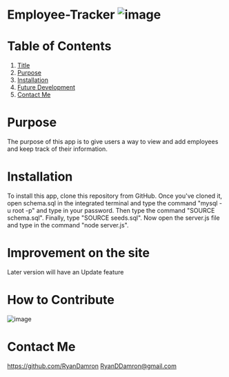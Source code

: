 # Employee-Tracker ![image](https://user-images.githubusercontent.com/119913449/219522398-67e14063-61e7-4a8a-9558-cf04a22945e1.png)

# Table of Contents
1. [Title](#employee-tracker)
2. [Purpose](#purpose)
3. [Installation](#installation)
4. [Future Development](#improvement-on-the-site)
6. [Contact Me](#contact-me)


# Purpose

The purpose of this app is to give users a way to view and add employees and keep track of their information.

# Installation
To install this app, clone this repository from GitHub. Once you've cloned it, open schema.sql in the integrated terminal and type the command "mysql -u root -p" and type in your password. Then type the command "SOURCE schema.sql". Finally, type "SOURCE seeds.sql". Now open the server.js file and type in the command "node server.js". 

# Improvement on the site

Later version will have an Update feature


# How to Contribute

![image](https://user-images.githubusercontent.com/119913449/219522512-c0589e1e-3724-4c31-9493-fcf172d627a6.png)


# Contact Me
https://github.com/RyanDamron 
RyanDDamron@gmail.com
